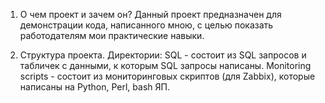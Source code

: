 1. О чем проект и зачем он?
   Данный проект предназначен для демонстрации кода, написанного мною, с целью показать работодателям мои практические навыки. 
   
2. Структура проекта. Директории:
   SQL - состоит из SQL запросов и табличек с данными, к которым SQL запросы написаны.
   Monitoring scripts - состоит из мониторинговых скриптов (для Zabbix), которые написаны на Python, Perl, bash ЯП. 


